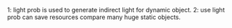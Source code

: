 1: light prob is used to generate indirect light for dynamic object.
2: use light prob can save resources compare many huge static objects.